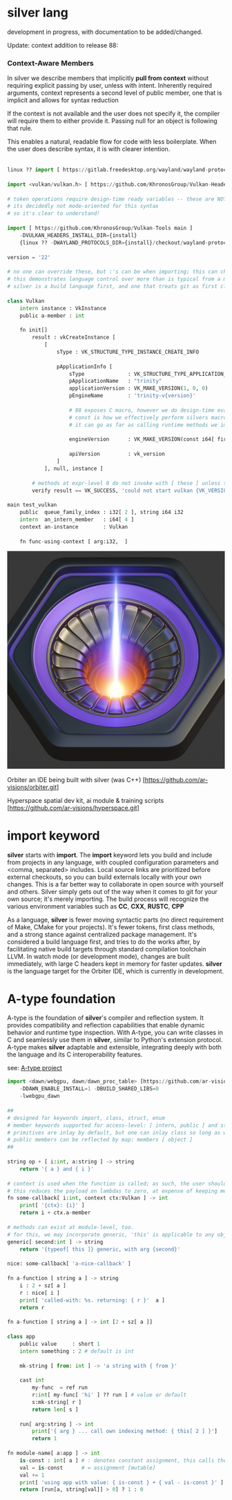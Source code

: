 # **silver** lang
development in progress, with documentation to be added/changed.

Update: context addition to release 88:
### Context-Aware Members

In silver we describe members that implicitly **pull from context** without requiring explicit passing by user, unless with intent.
Inherently required arguments, context represents a second level of public member, one that is implicit and allows for syntax reduction

If the context is not available and the user does not specify it, the compiler will require them to either provide it.  Passing null for an object is following that rule.

This enables a natural, readable flow for code with less boilerplate.  When the user does describe syntax, it is with clearer intention.

```python

linux ?? import [ https://gitlab.freedesktop.org/wayland/wayland-protocols 810f1adaf33521cc55fc510566efba2a1418174f ]

import <vulkan/vulkan.h> [ https://github.com/KhronosGroup/Vulkan-Headers main ]

# token operations require design-time ready variables -- these are NOT enodes.
# its decidedly not mode-oriented for this syntax
# so it's clear to understand!

import [ https://github.com/KhronosGroup/Vulkan-Tools main ]
	-DVULKAN_HEADERS_INSTALL_DIR={install}
	{linux ?? -DWAYLAND_PROTOCOLS_DIR={install}/checkout/wayland-protocols}

version = '22'

# no one can override these, but :'s can be when importing; this can change what gets imported, how its built, etc.
# this demonstrates language control over more than is typical from a module interface
# silver is a build language first, and one that treats git as first class

class Vulkan
    intern instance : VkInstance
    public a-member : int

    fn init[]
        result : vkCreateInstance [
            [
                sType : VK_STRUCTURE_TYPE_INSTANCE_CREATE_INFO

                pApplicationInfo [
                    sType              : VK_STRUCTURE_TYPE_APPLICATION_INFO
                    pApplicationName   : "trinity"
                    applicationVersion : VK_MAKE_VERSION(1, 0, 0)
                    pEngineName        : 'trinity-v{version}'
 
                    # 88 exposes C macro, however we do design-time eval on the tokens, as 'feature'
                    # const is how we effectively perform silvers macro level
                    # it can go as far as calling runtime methods we import (not in our own module please, yet!)

                    engineVersion      : VK_MAKE_VERSION(const i64[ first[version] ], const i64[ last[version] ], 0)

                    apiVersion         : vk_version
                ]
            ], null, instance ]

        # methods at expr-level 0 do not invoke with [ these ] unless the function is variable argument
        verify result == VK_SUCCESS, 'could not start vulkan {VK_VERSION}'

main test_vulkan
    public  queue_family_index : i32[ 2 ], string i64 i32
    intern  an_intern_member   : i64[ 4 ]
    context an-instance        : Vulkan

    fn func-using-context [ arg:i32,  ]

```

![orbiter avatar](core.png "orbiter avatar")

Orbiter
an IDE being built with silver (was C++)
[https://github.com/ar-visions/orbiter.git]

Hyperspace
spatial dev kit, ai module & training scripts
[https://github.com/ar-visions/hyperspace.git]

# **import** keyword
**silver** starts with **import**. The **import** keyword lets you build and include from projects in any language, with coupled configuration parameters and <comma, separated> includes.  Local source links are prioritized before external checkouts, so you can build externals locally with your own changes.  This is a far better way to collaborate in open source with yourself and others. Silver simply gets out of the way when it comes to git for your own source; it's merely importing.  The build process will recognize the various environment variables such as **CC**, **CXX**, **RUSTC**, **CPP**

As a language, **silver** is fewer moving syntactic parts (no direct requirement of Make, CMake for your projects).  It's fewer tokens, first class methods, and a strong stance against centralized package management.  It's considered a build language first, and tries to do the works after, by facilitating native build targets through standard compilation toolchain LLVM.  In watch mode (or development mode), changes are built immediately, with large C headers kept in memory for faster updates. **silver** is the language target for the Orbiter IDE, which is currently in development.

# **A-type** foundation
A-type is the foundation of **silver**'s compiler and reflection system. It provides compatibility and reflection capabilities that enable dynamic behavior and runtime type inspection. With A-type, you can write classes in C and seamlessly use them in **silver**, similar to Python's extension protocol. A-type makes **silver** adaptable and extensible, integrating deeply with both the language and its C interoperability features.

see: [A-type project](https://github.com/ar-visions/A)

```python
import <dawn/webgpu, dawn/dawn_proc_table> [https://github.com/ar-visions/dawn 2e9297c45]
    -DDAWN_ENABLE_INSTALL=1 -DBUILD_SHARED_LIBS=0
    -lwebgpu_dawn

##
# designed for keywords import, class, struct, enum
# member keywords supported for access-level: [ intern, public ] and store: [ read-only, inlay ]
# primitives are inlay by default, but one can inlay class so long as we are ok with copying trivially or by method
# public members can be reflected by map: members [ object ]
##

string op + [ i:int, a:string ] -> string
    return '{ a } and { i }'

# context is used when the function is called; as such, the user should have these variables themselves
# this reduces the payload on lambdas to zero, at expense of keeping membership explicit
fn some-callback[ i:int, context ctx:Vulkan ] -> int
    print[ '{ctx}: {i}' ]
    return i + ctx.a-member

# methods can exist at module-level, too.
# for this, we may incorporate generic, 'this' is applicable to any object
generic[ second:int ] -> string
    return '{typeof[ this ]} generic, with arg {second}'

nice: some-callback[ 'a-nice-callback' ]

fn a-function [ string a ] -> string
    i : 2 + sz[ a ]
    r : nice[ i ]
    print[ 'called-with: %s. returning: { r }'  a ]
    return r

fn a-function [ string a ] -> int [2 + sz[ a ]]

class app
    public value     : short 1
    intern something : 2 # default is int

    mk-string [ from: int ] -> 'a string with { from }'

    cast int
        my-func  = ref run
        r:int[ my-func[ 'hi' ] ?? run ] # value or default
        s:mk-string[ r ]
        return len[ s ]
    
    run[ arg:string ] -> int
        print['{ arg } ... call own indexing method: { this[ 2 ] }']
        return 1

fn module-name[ a:app ] -> int
    is-const : int[ a ] # : denotes constant assignment, this calls the cast above
    val = is-const      # = assignment [mutable]
    val += 1
    print[ 'using app with value: { is-const } + { val - is-const }' ]
    return [run[a, string[val]] > 0] ? 1 : 0

```


